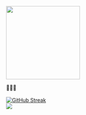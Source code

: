 <img style = "width:200px" src = "https://gifdb.com/images/high/nintendo-ds-super-mario-bros-adventure-lpy34b0xpdmn5tj1.webp">

👩🏻‍💻
<br></br>
[![GitHub Streak](https://streak-stats.demolab.com/?user=jesslynamanda13)](https://git.io/streak-stats)
<br>
<img src="https://github-readme-stats.vercel.app/api/top-langs/?username=jesslynamanda13&layout=compact&show_icons=true&theme=tokyonight">
